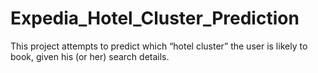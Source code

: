 # Expedia_Hotel_Cluster_Prediction
This project attempts to predict which “hotel cluster” the user is likely to book, given his (or her) search details.
